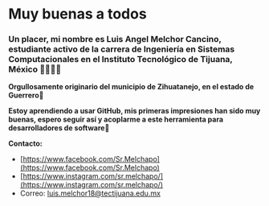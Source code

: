 # Muy buenas a todos

### Un placer, mi nombre es Luis Angel Melchor Cancino, estudiante activo de la carrera de Ingeniería en Sistemas Computacionales en el Instituto Tecnológico de Tijuana, México :student::mexico:

**Orgullosamente originario del municipio de Zihuatanejo, en el estado de Guerrero:ocean:**

**Estoy aprendiendo a usar GitHub, mis primeras impresiones han sido muy buenas, espero seguir así y acoplarme a este herramienta para desarrolladores de software:hugs:**

**Contacto:**
- [https://www.facebook.com/Sr.Melchapo](https://www.facebook.com/Sr.Melchapo)
- [https://www.instagram.com/sr.melchapo/](https://www.instagram.com/sr.melchapo/)
- Correo: luis.melchor18@tectijuana.edu.mx
